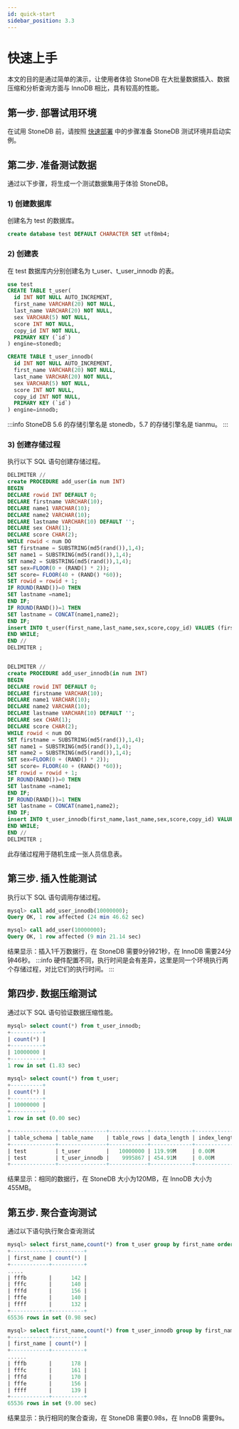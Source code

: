 ```yaml
---
id: quick-start
sidebar_position: 3.3
---
```


# 快速上手

本文的目的是通过简单的演示，让使用者体验 StoneDB 在大批量数据插入、数据压缩和分析查询方面与 InnoDB 相比，具有较高的性能。
## 第一步. 部署试用环境
在试用 StoneDB 前，请按照 [快速部署](./quick-deployment/quick-deployment-57.md) 中的步骤准备 StoneDB 测试环境并启动实例。
## 第二步. 准备测试数据
通过以下步骤，将生成一个测试数据集用于体验 StoneDB。
### 1) 创建数据库
创建名为 test 的数据库。
```sql
create database test DEFAULT CHARACTER SET utf8mb4;
```
### 2) 创建表
在 test 数据库内分别创建名为 t_user、t_user_innodb 的表。
```sql
use test
CREATE TABLE t_user(
  id INT NOT NULL AUTO_INCREMENT,
  first_name VARCHAR(20) NOT NULL,
  last_name VARCHAR(20) NOT NULL,
  sex VARCHAR(5) NOT NULL,
  score INT NOT NULL,
  copy_id INT NOT NULL,
  PRIMARY KEY (`id`)
) engine=stonedb;

CREATE TABLE t_user_innodb(
  id INT NOT NULL AUTO_INCREMENT,
  first_name VARCHAR(20) NOT NULL,
  last_name VARCHAR(20) NOT NULL,
  sex VARCHAR(5) NOT NULL,
  score INT NOT NULL,
  copy_id INT NOT NULL,
  PRIMARY KEY (`id`)
) engine=innodb;
```
:::info
StoneDB 5.6 的存储引擎名是 stonedb，5.7 的存储引擎名是 tianmu。
:::
### 3) 创建存储过程
执行以下 SQL 语句创建存储过程。
```sql
DELIMITER //
create PROCEDURE add_user(in num INT)
BEGIN
DECLARE rowid INT DEFAULT 0;
DECLARE firstname VARCHAR(10);
DECLARE name1 VARCHAR(10);
DECLARE name2 VARCHAR(10);
DECLARE lastname VARCHAR(10) DEFAULT '';
DECLARE sex CHAR(1);
DECLARE score CHAR(2);
WHILE rowid < num DO
SET firstname = SUBSTRING(md5(rand()),1,4); 
SET name1 = SUBSTRING(md5(rand()),1,4); 
SET name2 = SUBSTRING(md5(rand()),1,4); 
SET sex=FLOOR(0 + (RAND() * 2));
SET score= FLOOR(40 + (RAND() *60));
SET rowid = rowid + 1;
IF ROUND(RAND())=0 THEN 
SET lastname =name1;
END IF;
IF ROUND(RAND())=1 THEN
SET lastname = CONCAT(name1,name2);
END IF;
insert INTO t_user(first_name,last_name,sex,score,copy_id) VALUES (firstname,lastname,sex,score,rowid);  
END WHILE;
END //
DELIMITER ;


DELIMITER //
create PROCEDURE add_user_innodb(in num INT)
BEGIN
DECLARE rowid INT DEFAULT 0;
DECLARE firstname VARCHAR(10);
DECLARE name1 VARCHAR(10);
DECLARE name2 VARCHAR(10);
DECLARE lastname VARCHAR(10) DEFAULT '';
DECLARE sex CHAR(1);
DECLARE score CHAR(2);
WHILE rowid < num DO
SET firstname = SUBSTRING(md5(rand()),1,4); 
SET name1 = SUBSTRING(md5(rand()),1,4); 
SET name2 = SUBSTRING(md5(rand()),1,4); 
SET sex=FLOOR(0 + (RAND() * 2));
SET score= FLOOR(40 + (RAND() *60));
SET rowid = rowid + 1;
IF ROUND(RAND())=0 THEN 
SET lastname =name1;
END IF;
IF ROUND(RAND())=1 THEN
SET lastname = CONCAT(name1,name2);
END IF;
insert INTO t_user_innodb(first_name,last_name,sex,score,copy_id) VALUES (firstname,lastname,sex,score,rowid);  
END WHILE;
END //
DELIMITER ;
```
此存储过程用于随机生成一张人员信息表。
## 第三步. 插入性能测试
执行以下 SQL 语句调用存储过程。
```sql
mysql> call add_user_innodb(10000000);
Query OK, 1 row affected (24 min 46.62 sec)

mysql> call add_user(10000000);
Query OK, 1 row affected (9 min 21.14 sec)
```
结果显示：插入1千万数据行，在 StoneDB 需要9分钟21秒，在 InnoDB 需要24分钟46秒。
:::info
硬件配置不同，执行时间是会有差异，这里是同一个环境执行两个存储过程，对比它们的执行时间。
:::
## 第四步. 数据压缩测试
通过以下 SQL 语句验证数据压缩性能。
```sql
mysql> select count(*) from t_user_innodb;
+----------+
| count(*) |
+----------+
| 10000000 |
+----------+
1 row in set (1.83 sec)

mysql> select count(*) from t_user;       
+----------+
| count(*) |
+----------+
| 10000000 |
+----------+
1 row in set (0.00 sec)

+--------------+---------------+------------+-------------+--------------+------------+---------+
| table_schema | table_name    | table_rows | data_length | index_length | total_size | engine  |
+--------------+---------------+------------+-------------+--------------+------------+---------+
| test         | t_user        |   10000000 | 119.99M     | 0.00M        | 119.99M    | STONEDB |
| test         | t_user_innodb |    9995867 | 454.91M     | 0.00M        | 454.91M    | InnoDB  |
+--------------+---------------+------------+-------------+--------------+------------+---------+
```
结果显示：相同的数据行，在 StoneDB 大小为120MB，在 InnoDB 大小为455MB。
## 第五步. 聚合查询测试
通过以下语句执行聚合查询测试
```sql
mysql> select first_name,count(*) from t_user group by first_name order by 1; 
+------------+----------+
| first_name | count(*) |
+------------+----------+
.....
| fffb       |      142 |
| fffc       |      140 |
| fffd       |      156 |
| fffe       |      140 |
| ffff       |      132 |
+------------+----------+
65536 rows in set (0.98 sec)

mysql> select first_name,count(*) from t_user_innodb group by first_name order by 1;
+------------+----------+
| first_name | count(*) |
+------------+----------+
......
| fffb       |      178 |
| fffc       |      161 |
| fffd       |      170 |
| fffe       |      156 |
| ffff       |      139 |
+------------+----------+
65536 rows in set (9.00 sec)
```
结果显示：执行相同的聚合查询，在 StoneDB 需要0.98s，在 InnoDB 需要9s。

